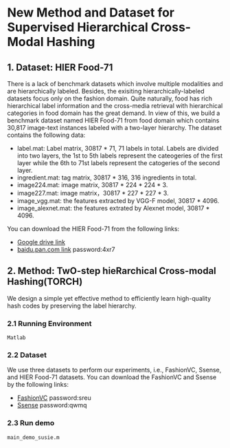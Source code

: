 # New Method and Dataset for Supervised Hierarchical Cross-Modal Hashing
## 1. Dataset: HIER Food-71
There is a lack of benchmark datasets which involve multiple modalities and are hierarchically labeled. Besides, the exisiting hierarchically-labeled datasets focus only on the fashion domain. Quite naturally, food has rich hierarchical label information and the cross-media retrieval with hierarchical categories in food domain has the great demand. In view of this,  we build a benchmark dataset named HIER Food-71 from food domain which contains 30,817 image-text instances labeled with a two-layer hierarchy. The dataset contains the following data:
* label.mat: Label matrix, 30817 * 71, 71 labels in total. Labels are divided into two layers, the 1st to 5th labels represent the cateogeries of the first layer while the 6th to 71st labels represent the catogeries of the second layer.
* ingredient.mat: tag matrix, 30817 * 316, 316 ingredients in total.
* image224.mat: image matrix, 30817 * 224 * 224 * 3.
* image227.mat: image matrix，30817 * 227 * 227 * 3.
* image_vgg.mat: the features extracted by VGG-F model, 30817 * 4096.
* image_alexnet.mat: the features extrated by Alexnet model, 30817 * 4096.

You can download the HIER Food-71 from the following links:
* [Google drive link](https://drive.google.com/drive/folders/1KE2zZ5l2s74V6i7IbBBxUyfbChQVCGoc?usp=sharing)
* [baidu.pan.com link](https://pan.baidu.com/s/1bHwr6__uBgsxn2u4w7cpDw) password:4xr7 

## 2. Method: TwO-step hieRarchical Cross-modal Hashing(TORCH)
We design a simple yet effective method to efficiently learn high-quality hash codes by preserving the label hierarchy. 
### 2.1 Running Environment
    Matlab
### 2.2 Dataset
We use three datasets to perform our experiments, i.e., FashionVC, Ssense, and HIER Food-71 datasets. You can download the FashionVC and Ssense by the following links:
* [FashionVC](https://pan.baidu.com/s/1VZwdU8MhWkvVmpMjrFJktw) password:sreu
* [Ssense](https://pan.baidu.com/s/1RZsSZY5pY2GSAQEu5ciqAw)  password:qwmq
### 2.3 Run demo
    main_demo_susie.m

